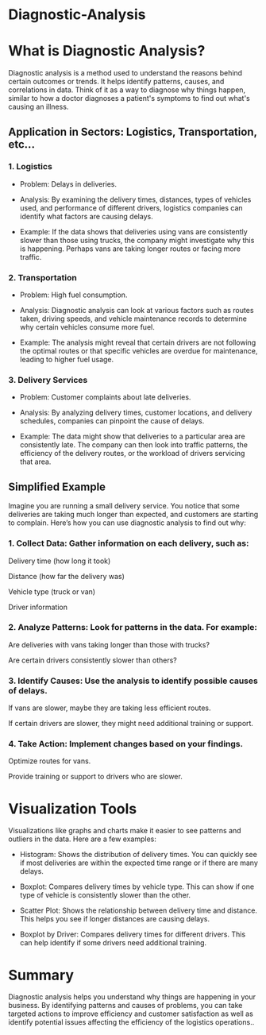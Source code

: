 # Diagnostic-Analysis

# What is Diagnostic Analysis?
Diagnostic analysis is a method used to understand the reasons behind certain outcomes or trends. It helps identify patterns, causes, and correlations in data. Think of it as a way to diagnose why things happen, similar to how a doctor diagnoses a patient's symptoms to find out what's causing an illness.

## Application in  Sectors: Logistics, Transportation, etc...
### 1. Logistics

- Problem: Delays in deliveries.

- Analysis: By examining the delivery times, distances, types of vehicles used, and performance of different drivers, logistics companies can identify what factors are causing delays.

- Example: If the data shows that deliveries using vans are consistently slower than those using trucks, the company might investigate why this is happening. Perhaps vans are taking longer routes or facing more traffic.

### 2. Transportation

- Problem: High fuel consumption.

- Analysis: Diagnostic analysis can look at various factors such as routes taken, driving speeds, and vehicle maintenance records to determine why certain vehicles consume more fuel.

- Example: The analysis might reveal that certain drivers are not following the optimal routes or that specific vehicles are overdue for maintenance, leading to higher fuel usage.

### 3. Delivery Services

- Problem: Customer complaints about late deliveries.

- Analysis: By analyzing delivery times, customer locations, and delivery schedules, companies can pinpoint the cause of delays.

- Example: The data might show that deliveries to a particular area are consistently late. The company can then look into traffic patterns, the efficiency of the delivery routes, or the workload of drivers servicing that area.

## Simplified Example
Imagine you are running a small delivery service. You notice that some deliveries are taking much longer than expected, and customers are starting to complain. Here’s how you can use diagnostic analysis to find out why:

### 1. Collect Data: Gather information on each delivery, such as:

Delivery time (how long it took)

Distance (how far the delivery was)

Vehicle type (truck or van)

Driver information

### 2. Analyze Patterns: Look for patterns in the data. For example:

Are deliveries with vans taking longer than those with trucks?

Are certain drivers consistently slower than others?

### 3. Identify Causes: Use the analysis to identify possible causes of delays.

If vans are slower, maybe they are taking less efficient routes.

If certain drivers are slower, they might need additional training or support.

### 4. Take Action: Implement changes based on your findings.

Optimize routes for vans.

Provide training or support to drivers who are slower.

# Visualization Tools

Visualizations like graphs and charts make it easier to see patterns and outliers in the data. Here are a few examples:

- Histogram: Shows the distribution of delivery times. You can quickly see if most deliveries are within the expected time range or if there are many delays.


- Boxplot: Compares delivery times by vehicle type. This can show if one type of vehicle is consistently slower than the other.


- Scatter Plot: Shows the relationship between delivery time and distance. This helps you see if longer distances are causing delays.


- Boxplot by Driver: Compares delivery times for different drivers. This can help identify if some drivers need additional training.


# Summary

Diagnostic analysis helps you understand why things are happening in your business. By identifying patterns and causes of problems, you can take targeted actions to improve efficiency and customer satisfaction as well as  identify potential issues affecting the efficiency of the logistics operations..
